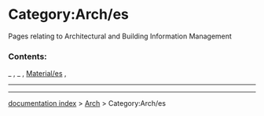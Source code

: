 # Category:Arch/es
Pages relating to Architectural and Building Information Management

### Contents:

_ , _ , [Material/es](Material/es.md) ,

_ _ _

---
[documentation index](../README.md) > [Arch](Category_Arch.md) > Category:Arch/es
